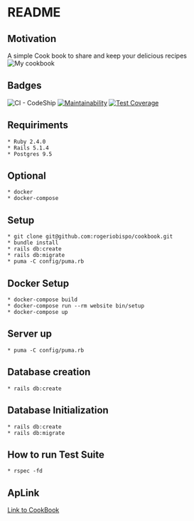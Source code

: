 # README

## Motivation

   A simple Cook book to share and keep your delicious recipes
![My cookbook](https://github.com/rogeriobispo/cookbook/blob/master/public/Captura%20de%20tela%20de%202018-03-05%2012-03-35.png)

## Badges

![CI - CodeShip](https://app.codeship.com/projects/c0bb9350-042d-0136-de6c-5e6608206342/status?branch=master) [![Maintainability](https://api.codeclimate.com/v1/badges/7b3c880e8671f6e9be29/maintainability)](https://codeclimate.com/github/rogeriobispo/cookbook/maintainability)
[![Test Coverage](https://api.codeclimate.com/v1/badges/7b3c880e8671f6e9be29/test_coverage)](https://codeclimate.com/github/rogeriobispo/cookbook/test_coverage)

## Requiriments
    * Ruby 2.4.0
    * Rails 5.1.4
    * Postgres 9.5

## Optional
    * docker
    * docker-compose

## Setup
    * git clone git@github.com:rogeriobispo/cookbook.git
    * bundle install
    * rails db:create
    * rails db:migrate
    * puma -C config/puma.rb

## Docker Setup
    * docker-compose build
    * docker-compose run --rm website bin/setup
    * docker-compose up

## Server up
    * puma -C config/puma.rb

## Database creation
    * rails db:create

## Database Initialization
    * rails db:create
    * rails db:migrate

## How to run Test Suite
    * rspec -fd
    
## ApLink

[Link to CookBook](https://rogercookbook.herokuapp.com/)
